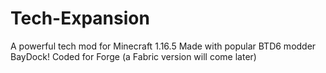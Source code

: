 # Tech-Expansion
A powerful tech mod for Minecraft 1.16.5
Made with popular BTD6 modder BayDock!
Coded for Forge (a Fabric version will come later)
